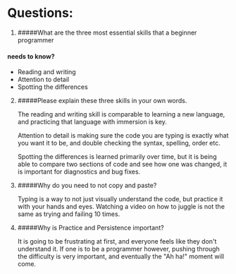 # Questions:

1. #####What are the three most essential skills that a beginner programmer 
#### needs to know?
  * Reading and writing
  * Attention to detail
  * Spotting the differences

2. #####Please explain these three skills in your own words.
    
    The reading and writing skill is comparable to learning a new language,
    and practicing that language with immersion is key.
    
    Attention to detail is making sure the code you are typing is
    exactly what you want it to be, and double checking the syntax,
    spelling, order etc.
    
    Spotting the differences is learned primarily over time, but it is
    being able to compare two sections of code and see how one was
    changed, it is important for diagnostics and bug fixes.
    
3. #####Why do you need to not copy and paste?
    
    Typing is a way to not just visually understand the code, but practice
    it with your hands and eyes. Watching a video on how to juggle is
    not the same as trying and failing 10 times.

4. #####Why is Practice and Persistence important?
    
    It is going to be frustrating at first, and everyone feels like they
    don't understand it. If one is to be a programmer however, pushing 
    through the difficulty is very important, and eventually the "Ah ha!"
    moment will come. 
